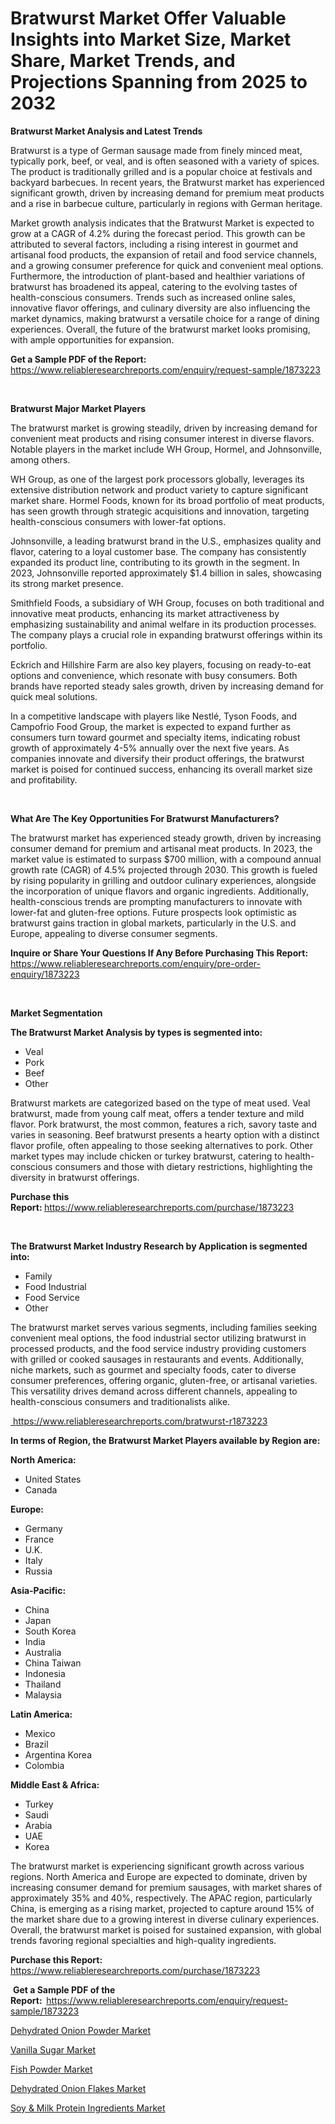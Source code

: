 <p><h1>Bratwurst Market Offer Valuable Insights into Market Size, Market Share, Market Trends, and Projections Spanning from 2025 to 2032</h1></p><p><strong>Bratwurst Market Analysis and Latest Trends</strong></p>
<p><p>Bratwurst is a type of German sausage made from finely minced meat, typically pork, beef, or veal, and is often seasoned with a variety of spices. The product is traditionally grilled and is a popular choice at festivals and backyard barbecues. In recent years, the Bratwurst market has experienced significant growth, driven by increasing demand for premium meat products and a rise in barbecue culture, particularly in regions with German heritage.</p><p>Market growth analysis indicates that the Bratwurst Market is expected to grow at a CAGR of 4.2% during the forecast period. This growth can be attributed to several factors, including a rising interest in gourmet and artisanal food products, the expansion of retail and food service channels, and a growing consumer preference for quick and convenient meal options. Furthermore, the introduction of plant-based and healthier variations of bratwurst has broadened its appeal, catering to the evolving tastes of health-conscious consumers. Trends such as increased online sales, innovative flavor offerings, and culinary diversity are also influencing the market dynamics, making bratwurst a versatile choice for a range of dining experiences. Overall, the future of the bratwurst market looks promising, with ample opportunities for expansion.</p></p>
<p><strong>Get a Sample PDF of the Report:&nbsp;</strong> <a href="https://www.reliableresearchreports.com/enquiry/request-sample/1873223?utm_campaign=9&utm_medium=2&utm_source=Github&utm_content=ia&utm_term=14022025&utm_id=bratwurst">https://www.reliableresearchreports.com/enquiry/request-sample/1873223</a></p>
<p>&nbsp;</p>
<p><strong>Bratwurst Major Market Players</strong></p>
<p><p>The bratwurst market is growing steadily, driven by increasing demand for convenient meat products and rising consumer interest in diverse flavors. Notable players in the market include WH Group, Hormel, and Johnsonville, among others.</p><p>WH Group, as one of the largest pork processors globally, leverages its extensive distribution network and product variety to capture significant market share. Hormel Foods, known for its broad portfolio of meat products, has seen growth through strategic acquisitions and innovation, targeting health-conscious consumers with lower-fat options.</p><p>Johnsonville, a leading bratwurst brand in the U.S., emphasizes quality and flavor, catering to a loyal customer base. The company has consistently expanded its product line, contributing to its growth in the segment. In 2023, Johnsonville reported approximately $1.4 billion in sales, showcasing its strong market presence.</p><p>Smithfield Foods, a subsidiary of WH Group, focuses on both traditional and innovative meat products, enhancing its market attractiveness by emphasizing sustainability and animal welfare in its production processes. The company plays a crucial role in expanding bratwurst offerings within its portfolio.</p><p>Eckrich and Hillshire Farm are also key players, focusing on ready-to-eat options and convenience, which resonate with busy consumers. Both brands have reported steady sales growth, driven by increasing demand for quick meal solutions.</p><p>In a competitive landscape with players like Nestlé, Tyson Foods, and Campofrio Food Group, the market is expected to expand further as consumers turn toward gourmet and specialty items, indicating robust growth of approximately 4-5% annually over the next five years. As companies innovate and diversify their product offerings, the bratwurst market is poised for continued success, enhancing its overall market size and profitability.</p></p>
<p>&nbsp;</p>
<p><strong>What Are The Key Opportunities For Bratwurst Manufacturers?</strong></p>
<p><p>The bratwurst market has experienced steady growth, driven by increasing consumer demand for premium and artisanal meat products. In 2023, the market value is estimated to surpass $700 million, with a compound annual growth rate (CAGR) of 4.5% projected through 2030. This growth is fueled by rising popularity in grilling and outdoor culinary experiences, alongside the incorporation of unique flavors and organic ingredients. Additionally, health-conscious trends are prompting manufacturers to innovate with lower-fat and gluten-free options. Future prospects look optimistic as bratwurst gains traction in global markets, particularly in the U.S. and Europe, appealing to diverse consumer segments.</p></p>
<p><strong>Inquire or Share Your Questions If Any Before Purchasing This Report:</strong> <a href="https://www.reliableresearchreports.com/enquiry/pre-order-enquiry/1873223?utm_campaign=9&utm_medium=2&utm_source=Github&utm_content=ia&utm_term=14022025&utm_id=bratwurst">https://www.reliableresearchreports.com/enquiry/pre-order-enquiry/1873223</a></p>
<p>&nbsp;</p>
<p><strong>Market Segmentation</strong></p>
<p><strong>The Bratwurst Market Analysis by types is segmented into:</strong></p>
<p><ul><li>Veal</li><li>Pork</li><li>Beef</li><li>Other</li></ul></p>
<p><p>Bratwurst markets are categorized based on the type of meat used. Veal bratwurst, made from young calf meat, offers a tender texture and mild flavor. Pork bratwurst, the most common, features a rich, savory taste and varies in seasoning. Beef bratwurst presents a hearty option with a distinct flavor profile, often appealing to those seeking alternatives to pork. Other market types may include chicken or turkey bratwurst, catering to health-conscious consumers and those with dietary restrictions, highlighting the diversity in bratwurst offerings.</p></p>
<p><strong>Purchase this Report:&nbsp;</strong><a href="https://www.reliableresearchreports.com/purchase/1873223?utm_campaign=9&utm_medium=2&utm_source=Github&utm_content=ia&utm_term=14022025&utm_id=bratwurst">https://www.reliableresearchreports.com/purchase/1873223</a></p>
<p>&nbsp;</p>
<p><strong>The Bratwurst Market Industry Research by Application is segmented into:</strong></p>
<p><ul><li>Family</li><li>Food Industrial</li><li>Food Service</li><li>Other</li></ul></p>
<p><p>The bratwurst market serves various segments, including families seeking convenient meal options, the food industrial sector utilizing bratwurst in processed products, and the food service industry providing customers with grilled or cooked sausages in restaurants and events. Additionally, niche markets, such as gourmet and specialty foods, cater to diverse consumer preferences, offering organic, gluten-free, or artisanal varieties. This versatility drives demand across different channels, appealing to health-conscious consumers and traditionalists alike.</p></p>
<p><a href="https://www.reliableresearchreports.com/bratwurst-r1873223?utm_campaign=9&utm_medium=2&utm_source=Github&utm_content=ia&utm_term=14022025&utm_id=bratwurst">&nbsp;https://www.reliableresearchreports.com/bratwurst-r1873223</a></p>
<p><strong>In terms of Region, the Bratwurst Market Players available by Region are:</strong></p>
<p>
    <p> <strong> North America: </strong>
        <ul>
            <li>United States</li>
            <li>Canada</li>
        </ul>
        </p> 
    <p> <strong> Europe: </strong>
        <ul>
            <li>Germany</li>
            <li>France</li>
            <li>U.K.</li>
            <li>Italy</li>
            <li>Russia</li>
        </ul>
        </p> 
    <p> <strong> Asia-Pacific: </strong>
        <ul>
            <li>China</li>
            <li>Japan</li>
            <li>South Korea</li>
            <li>India</li>
            <li>Australia</li>
            <li>China Taiwan</li>
            <li>Indonesia</li>
            <li>Thailand</li>
            <li>Malaysia</li>
        </ul>
        </p> 
    <p> <strong> Latin America: </strong>
        <ul>
            <li>Mexico</li>
            <li>Brazil</li>
            <li>Argentina Korea</li>
            <li>Colombia</li>
        </ul>
        </p> 
    <p> <strong> Middle East & Africa: </strong>
        <ul>
            <li>Turkey</li>
            <li>Saudi</li>
            <li>Arabia</li>
            <li>UAE</li>
            <li>Korea</li>
        </ul>
    </p>
    </p>
<p><p>The bratwurst market is experiencing significant growth across various regions. North America and Europe are expected to dominate, driven by increasing consumer demand for premium sausages, with market shares of approximately 35% and 40%, respectively. The APAC region, particularly China, is emerging as a rising market, projected to capture around 15% of the market share due to a growing interest in diverse culinary experiences. Overall, the bratwurst market is poised for sustained expansion, with global trends favoring regional specialties and high-quality ingredients.</p></p>
<p><strong>Purchase this Report: </strong><a href="https://www.reliableresearchreports.com/purchase/1873223?utm_campaign=9&utm_medium=2&utm_source=Github&utm_content=ia&utm_term=14022025&utm_id=bratwurst">https://www.reliableresearchreports.com/purchase/1873223</a></p>
<p>&nbsp;<strong>Get a Sample PDF of the Report:&nbsp;&nbsp;</strong><a href="https://www.reliableresearchreports.com/enquiry/request-sample/1873223?utm_campaign=9&utm_medium=2&utm_source=Github&utm_content=ia&utm_term=14022025&utm_id=bratwurst">https://www.reliableresearchreports.com/enquiry/request-sample/1873223</a></p>
<p><strong></strong></p>
<p><p><a href="https://github.com/savannabyun726/Market-Research-Report-List-1/blob/main/dehydrated-onion-powder-market.md?utm_campaign=9&utm_medium=2&utm_source=Github&utm_content=ia&utm_term=14022025&utm_id=bratwurst">Dehydrated Onion Powder Market</a></p><p><a href="https://github.com/iwciasylvya/Market-Research-Report-List-1/blob/main/vanilla-sugar-market.md?utm_campaign=9&utm_medium=2&utm_source=Github&utm_content=ia&utm_term=14022025&utm_id=bratwurst">Vanilla Sugar Market</a></p><p><a href="https://github.com/buqjavesora/Market-Research-Report-List-1/blob/main/fish-powder-market.md?utm_campaign=9&utm_medium=2&utm_source=Github&utm_content=ia&utm_term=14022025&utm_id=bratwurst">Fish Powder Market</a></p><p><a href="https://github.com/organophelia8282/Market-Research-Report-List-1/blob/main/dehydrated-onion-flakes-market.md?utm_campaign=9&utm_medium=2&utm_source=Github&utm_content=ia&utm_term=14022025&utm_id=bratwurst">Dehydrated Onion Flakes Market</a></p><p><a href="https://github.com/jamastodola515/Market-Research-Report-List-1/blob/main/soy-milk-protein-ingredients-market.md?utm_campaign=9&utm_medium=2&utm_source=Github&utm_content=ia&utm_term=14022025&utm_id=bratwurst">Soy & Milk Protein Ingredients Market</a></p></p>